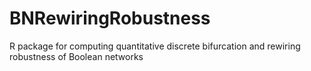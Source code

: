# BNRewiringRobustness
R package for computing quantitative discrete bifurcation and rewiring robustness of Boolean networks
